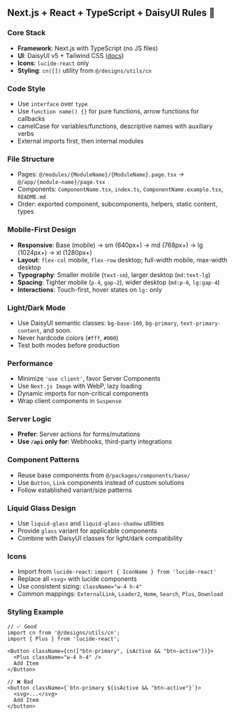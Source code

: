 ## Next.js + React + TypeScript + DaisyUI Rules 🚀

### Core Stack
- **Framework**: Next.js with TypeScript (no JS files)
- **UI**: DaisyUI v5 + Tailwind CSS ([docs](https://daisyui.com/llms.txt))
- **Icons**: `lucide-react` only
- **Styling**: `cn([])` utility from `@/designs/utils/cn`

### Code Style
- Use `interface` over `type`
- Use `function name() {}` for pure functions, arrow functions for callbacks
- camelCase for variables/functions, descriptive names with auxiliary verbs
- External imports first, then internal modules

### File Structure
- Pages: `@/modules/{ModuleName}/{ModuleName}.page.tsx` → `@/app/{module-name}/page.tsx`
- Components: `ComponentName.tsx`, `index.ts`, `ComponentName.example.tsx`, `README.md`
- Order: exported component, subcomponents, helpers, static content, types

### Mobile-First Design
- **Responsive**: Base (mobile) → sm (640px+) → md (768px+) → lg (1024px+) → xl (1280px+)
- **Layout**: `flex-col` mobile, `flex-row` desktop; full-width mobile, max-width desktop
- **Typography**: Smaller mobile (`text-sm`), larger desktop (`md:text-lg`)
- **Spacing**: Tighter mobile (`p-4`, `gap-2`), wider desktop (`md:p-6`, `lg:gap-4`)
- **Interactions**: Touch-first, hover states on `lg:` only

### Light/Dark Mode
- Use DaisyUI semantic classes: `bg-base-100`, `bg-primary`, `text-primary-content`, and soon.
- Never hardcode colors (`#fff`, `#000`)
- Test both modes before production

### Performance
- Minimize `'use client'`, favor Server Components
- Use `Next.js Image` with WebP, lazy loading
- Dynamic imports for non-critical components
- Wrap client components in `Suspense`

### Server Logic
- **Prefer**: Server actions for forms/mutations
- **Use `/api` only for**: Webhooks, third-party integrations

### Component Patterns
- Reuse base components from `@/packages/components/base/`
- Use `Button`, `Link` components instead of custom solutions
- Follow established variant/size patterns

### Liquid Glass Design
- Use `liquid-glass` and `liquid-glass-shadow` utilities
- Provide `glass` variant for applicable components
- Combine with DaisyUI classes for light/dark compatibility

### Icons
- Import from `lucide-react`: `import { IconName } from 'lucide-react'`
- Replace all `<svg>` with lucide components
- Use consistent sizing: `className="w-4 h-4"`
- Common mappings: `ExternalLink`, `Loader2`, `Home`, `Search`, `Plus`, `Download`

### Styling Example
```tsx
// ✅ Good
import cn from '@/designs/utils/cn';
import { Plus } from 'lucide-react';

<Button className={cn(["btn-primary", isActive && "btn-active"])}>
  <Plus className="w-4 h-4" />
  Add Item
</Button>

// ❌ Bad
<button className={`btn-primary ${isActive && "btn-active"}`}>
  <svg>...</svg>
  Add Item
</button>
```

